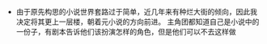 - 由于原先构思的小说世界套路过于简单，近几年来有种烂大街的倾向，因此我决定将其更上一层楼，朝着元小说的方向前进。
  主角团都知道自己是小说中的一份子，有剧本告诉他们该扮演怎样的角色，但是他们可以不去这样做